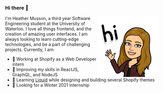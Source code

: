### Hi there 👋

<a href="https://heathermusson.com/"><img src="https://github.com/heathermusson/heathermusson/raw/master/assets/hi.JPG" align="right" height="200" /></a>

I'm Heather Musson, a third year Software Engineering student at the University of Waterloo. I love all things frontend, and the creation of amazing user interfaces. I am always looking to learn cutting-edge technologies, and be a part of challenging projects. Currently, I am:

- 🏢 Working at Shopify as a Web Developer intern
- 📔 Improving my skills in ReactJS, GraphQL, and NodeJS
- 🎨 Learning <a href="https://shopify.github.io/liquid/">Liquid</a> while designing and building several Shopify themes
- 👀 Looking for a Winter 2021 internship

<!--
**heathermusson/heathermusson** is a ✨ _special_ ✨ repository because its `README.md` (this file) appears on your GitHub profile.

Here are some ideas to get you started:

- 🔭 I’m currently working on ...
- 🌱 I’m currently learning ...
- 👯 I’m looking to collaborate on ...
- 🤔 I’m looking for help with ...
- 💬 Ask me about ...
- 📫 How to reach me: ...
- 😄 Pronouns: ...
- ⚡ Fun fact: ...
-->

<!-- 
Ideas:
- https://github.com/brpaz
- https://dev.to/waylonwalker/what-s-on-your-github-profile-40p3
-->
